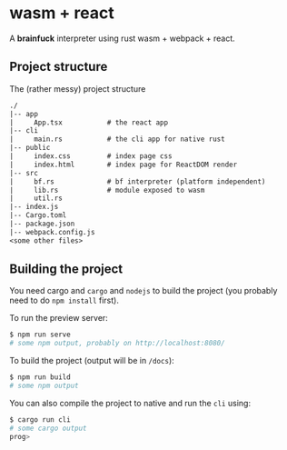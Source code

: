 # wasm + react

A **brainfuck** interpreter using rust wasm + webpack + react.

## Project structure

The (rather messy) project structure

```txt
./
|-- app
|     App.tsx           # the react app
|-- cli
|     main.rs           # the cli app for native rust
|-- public
|     index.css         # index page css
|     index.html        # index page for ReactDOM render
|-- src
|     bf.rs             # bf interpreter (platform independent)
|     lib.rs            # module exposed to wasm
|     util.rs
|-- index.js
|-- Cargo.toml
|-- package.json
|-- webpack.config.js
<some other files>
```

## Building the project

You need cargo and `cargo` and `nodejs` to build the project (you probably need to do `npm install` first).

To run the preview server:

```sh
$ npm run serve
# some npm output, probably on http://localhost:8080/
```

To build the project (output will be in `/docs`):

```sh
$ npm run build
# some npm output
```

You can also compile the project to native and run the `cli` using:

```sh
$ cargo run cli
# some cargo output
prog> 
```
